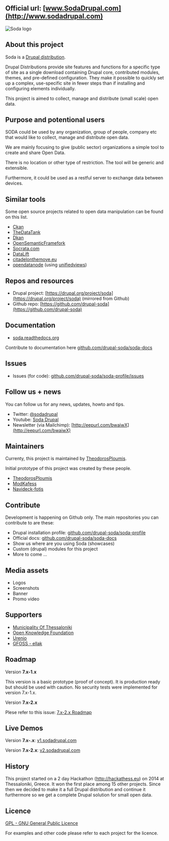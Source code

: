 ## Official url: [www.SodaDrupal.com](http://www.sodadrupal.com)

![Soda logo](https://www.drupal.org/files/project-images/logo_square_0.png)

## About this project
Soda is a [Drupal distribution](https://www.drupal.org/project/project_distribution).

Drupal Distributions provide site features and functions for a specific type of site as a single download containing Drupal core, contributed modules, themes, and pre-defined configuration. They make it possible to quickly set up a complex, use-specific site in fewer steps than if installing and configuring elements individually.

This project is aimed to collect, manage and distribute (small scale) open data.

## Purpose and potentional users

SODA could be used by any organization, group of people, company etc that would like to collect, manage and distribute open data.

We are mainly focusing to give (public sector) organizations a simple tool to create and share Open Data. 

There is no location or other type of restriction. The tool will be generic and extensible.

Furthermore, it could be used as a restful server to exchange data between devices.

## Similar tools

Some open source projects related to open data manipulation can be found on this list.

- [Ckan](http://ckan.org/)
- [TheDataTank](http://thedatatank.com/)
- [Dkan](http://nucivic.com/dkan/)
- [OpenSemanticFramefork](http://opensemanticframework.org/)
- [Socrata.com](http://www.socrata.com/)
- [DataLift](http://datalift.org/)
- [citadelonthemove.eu](http://www.citadelonthemove.eu/)
- [opendatanode](http://opendatanode.org/) (using [unifiedviews](http://unifiedviews.eu/))

## Repos and resources

- Drupal project: [https://drupal.org/project/soda](https://drupal.org/project/soda) (mirrored from Github)
- Github repo: [https://github.com/drupal-soda](https://github.com/drupal-soda)

## Documentation

- [soda.readthedocs.org](http://soda.readthedocs.org)

Contribute to documentation here [github.com/drupal-soda/soda-docs](https://github.com/drupal-soda/soda-docs)

## Issues

- Issues (for code): [github.com/drupal-soda/soda-profile/issues](https://github.com/drupal-soda/soda-profile/issues)

## Follow us + news
You can follow us for any news, updates, howto and tips.

- Twitter: [@sodadrupal](http://twitter.com/sodadrupal)
- Youtube: [Soda Drupal](http://www.youtube.com/channel/UC0COZ2mjDc0VKm7Xf0VZw3A)
- Newsletter (via Mailchimp): [http://eepurl.com/bwaiwX](http://eepurl.com/bwaiwX)

## Maintainers

Currenty, this project is maintained by [TheodorosPloumis](https://github.com/theodorosploumis).

Initial prototype of this project was created by these people.

- [TheodorosPloumis](https://github.com/theodorosploumis)
- [ModKafess](https://github.com/modkaffes)
- [Navideck-fotis](https://github.com/Navideck-fotis)

## Contribute

Development is happening on Github only. The main repositories you can contribute to are these:

- Drupal installation profile: [github.com/drupal-soda/soda-profile](https://github.com/drupal-soda/soda-profile)
- Official docs: [github.com/drupal-soda/soda-docs](https://github.com/drupal-soda/soda-docs)
- Show us where are you using Soda (showcases)
- Custom (drupal) modules for this project
- More to come ...

## Media assets

- Logos
- Screenshots
- Banner
- Promo video

## Supporters

- [Municipality Of Thessaloniki](http://www.thessaloniki.gr/)
- [Open Knowledge Foundation](http://okfn.gr)
- [Urenio](http://www.urenio.org/)
- [GFOSS - ellak](https://ellak.gr/)

## Roadmap

Version **7.x-1.x**

This version is a basic prototype (proof of concept). It is production ready but should be used with caution. No security tests were implemented for version 7.x-1.x.

Version **7.x-2.x**

Plese refer to this issue: [7.x-2.x Roadmap](https://github.com/drupal-soda/soda-profile/issues/7)

## Live Demos

Version **7.x-.x**: [v1.sodadrupal.com](http://v1.sodadrupal.com)

Version **7.x-2.x**: [v2.sodadrupal.com](http://v2.sodadrupal.com)

## History

This project started on a 2 day Hackathon (http://hackathess.eu) on 2014 at Thessaloniki, Greece. 
It won the first place among 15 other projects.
Since then we decided to make it a full Drupal distribution and continue it furthermore so we get a complete Drupal solution for small open data.

## Licence

[GPL - GNU General Public Licence](http://www.gnu.org/licenses/gpl.html)

For examples and other code please refer to each project for the licence.
